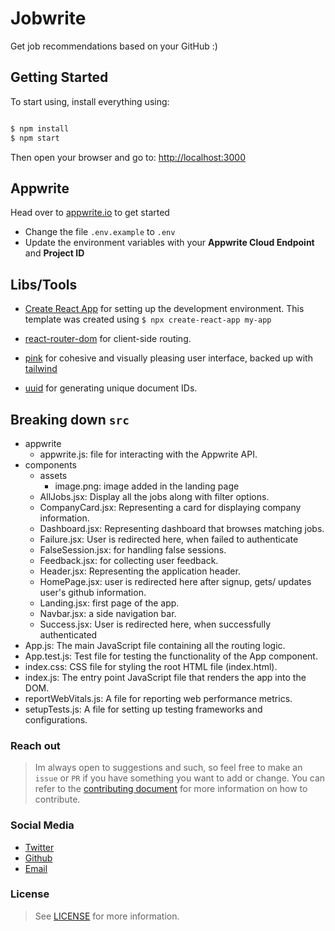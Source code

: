 # Jobwrite
Get job recommendations based on your GitHub :)

## Getting Started

To start using, install everything using:

```bash

$ npm install
$ npm start

```

Then open your browser and go to: [http://localhost:3000](http://localhost:3000)

## Appwrite

Head over to [appwrite.io](https://appwrite.io) to get started

- Change the file `.env.example` to `.env`
- Update the environment variables with your **Appwrite Cloud Endpoint** and **Project ID**

## Libs/Tools

- [Create React App](https://create-react-app.dev/) for setting up the development environment. This template was created using `$ npx create-react-app my-app`

- [react-router-dom](https://www.npmjs.com/package/react-router-dom) for client-side routing.

- [pink](https://github.com/appwrite/pink) for cohesive and visually pleasing user interface, backed up with [tailwind](https://tailwindcss.com/docs/guides/create-react-app)

- [uuid](https://www.npmjs.com/package/uuid) for generating unique document IDs.

## Breaking down `src`

- appwrite
  - appwrite.js: file for interacting with the Appwrite API.
- components
  - assets
    - image.png: image added in the landing page
  - AllJobs.jsx: Display all the jobs along with filter options.
  - CompanyCard.jsx: Representing a card for displaying company information.
  - Dashboard.jsx: Representing dashboard that browses matching jobs.
  - Failure.jsx: User is redirected here, when failed to authenticate
  - FalseSession.jsx: for handling false sessions.
  - Feedback.jsx: for collecting user feedback.
  - Header.jsx: Representing the application header.
  - HomePage.jsx: user is redirected here after signup, gets/ updates user's github information.
  - Landing.jsx: first page of the app.
  - Navbar.jsx: a side navigation bar.
  - Success.jsx: User is redirected here, when successfully authenticated
- App.js: The main JavaScript file containing all the routing logic.
- App.test.js: Test file for testing the functionality of the App component.
- index.css: CSS file for styling the root HTML file (index.html).
- index.js: The entry point JavaScript file that renders the app into the DOM.
- reportWebVitals.js: A file for reporting web performance metrics.
- setupTests.js: A file for setting up testing frameworks and configurations.

### Reach out

> Im always open to suggestions and such, so feel free to make an `issue` or `PR` if you have something you want to add or change. You can refer to the [contributing document](https://duckshie.notion.site/Contributing-356ae14d96e143548474a2ad10978412?pvs=4) for more information on how to contribute.

### Social Media

- [Twitter](https://twitter.com/duckwhocodes)
- [Github](https://github.com/Dksie09)
- [Email](mailto:dakshiegoel@gmail.com)

### License

> See [LICENSE](LICENSE) for more information.
